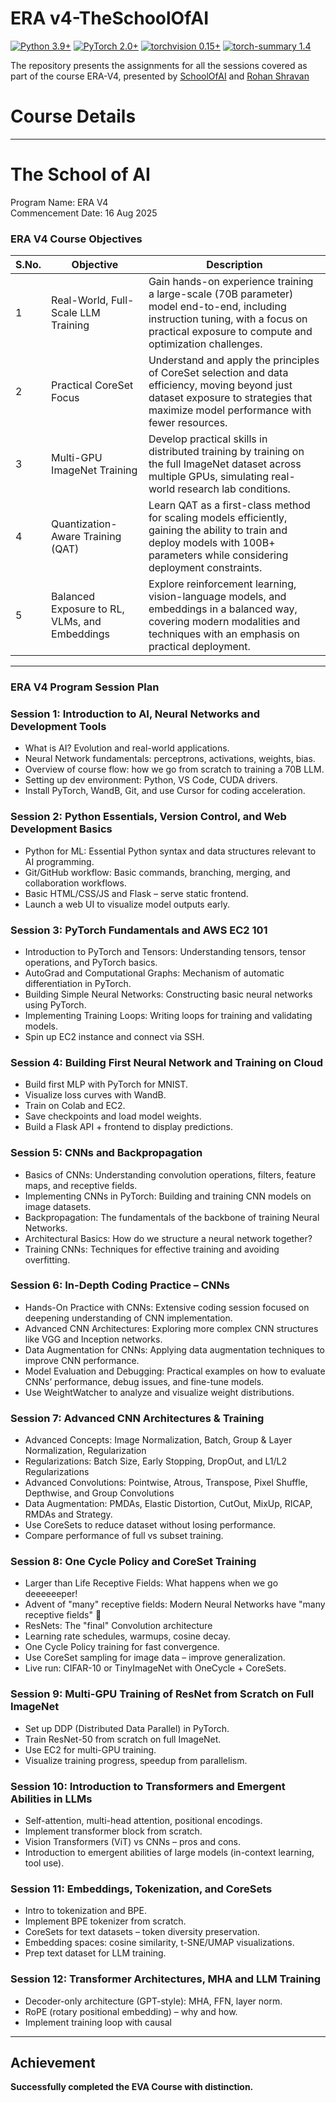 # ERA v4-TheSchoolOfAI

[![Python 3.9+](https://img.shields.io/badge/python-3.9+-blue.svg)](https://www.python.org/downloads/release/python-397/) [![PyTorch 2.0+](https://img.shields.io/badge/PyTorch-2.0+-green.svg)](https://pytorch.org/) [![torchvision 0.15+](https://img.shields.io/badge/torchvision-0.15+-blue.svg)](https://pypi.org/project/torchvision/) [![torch-summary 1.4](https://img.shields.io/badge/torchsummary-1.4+-green.svg)](https://pypi.org/project/torch-summary/)


The repository presents the assignments for all the sessions covered as part of the course ERA-V4, presented by [SchoolOfAI](https://theschoolof.ai/) and [Rohan Shravan](https://www.linkedin.com/in/rohanshravan/)

# **Course Details**
<hr/>



# The School of AI  <br />
Program Name: ERA V4 <br />
Commencement Date: 16 Aug 2025 <br />

### ERA V4 Course Objectives

| S.No. | Objective | Description |
|-------|-----------|-------------|
| 1 | Real-World, Full-Scale LLM Training | Gain hands-on experience training a large-scale (70B parameter) model end-to-end, including instruction tuning, with a focus on practical exposure to compute and optimization challenges. |
| 2 | Practical CoreSet Focus | Understand and apply the principles of CoreSet selection and data efficiency, moving beyond just dataset exposure to strategies that maximize model performance with fewer resources. |
| 3 | Multi-GPU ImageNet Training | Develop practical skills in distributed training by training on the full ImageNet dataset across multiple GPUs, simulating real-world research lab conditions. |
| 4 | Quantization-Aware Training (QAT) | Learn QAT as a first-class method for scaling models efficiently, gaining the ability to train and deploy models with 100B+ parameters while considering deployment constraints. |
| 5 | Balanced Exposure to RL, VLMs, and Embeddings | Explore reinforcement learning, vision-language models, and embeddings in a balanced way, covering modern modalities and techniques with an emphasis on practical deployment. |

---

### ERA V4 Program Session Plan

### Session 1: Introduction to AI, Neural Networks and Development Tools
- What is AI? Evolution and real-world applications.  
- Neural Network fundamentals: perceptrons, activations, weights, bias.  
- Overview of course flow: how we go from scratch to training a 70B LLM.  
- Setting up dev environment: Python, VS Code, CUDA drivers.  
- Install PyTorch, WandB, Git, and use Cursor for coding acceleration.  

### Session 2: Python Essentials, Version Control, and Web Development Basics
- Python for ML: Essential Python syntax and data structures relevant to AI programming.  
- Git/GitHub workflow: Basic commands, branching, merging, and collaboration workflows.  
- Basic HTML/CSS/JS and Flask – serve static frontend.  
- Launch a web UI to visualize model outputs early.  

### Session 3: PyTorch Fundamentals and AWS EC2 101
- Introduction to PyTorch and Tensors: Understanding tensors, tensor operations, and PyTorch basics.  
- AutoGrad and Computational Graphs: Mechanism of automatic differentiation in PyTorch.  
- Building Simple Neural Networks: Constructing basic neural networks using PyTorch.  
- Implementing Training Loops: Writing loops for training and validating models.  
- Spin up EC2 instance and connect via SSH.  

### Session 4: Building First Neural Network and Training on Cloud
- Build first MLP with PyTorch for MNIST.  
- Visualize loss curves with WandB.  
- Train on Colab and EC2.  
- Save checkpoints and load model weights.  
- Build a Flask API + frontend to display predictions.  

### Session 5: CNNs and Backpropagation
- Basics of CNNs: Understanding convolution operations, filters, feature maps, and receptive fields.  
- Implementing CNNs in PyTorch: Building and training CNN models on image datasets.  
- Backpropagation: The fundamentals of the backbone of training Neural Networks.  
- Architectural Basics: How do we structure a neural network together?  
- Training CNNs: Techniques for effective training and avoiding overfitting.  

### Session 6: In-Depth Coding Practice – CNNs
- Hands-On Practice with CNNs: Extensive coding session focused on deepening understanding of CNN implementation.  
- Advanced CNN Architectures: Exploring more complex CNN structures like VGG and Inception networks.  
- Data Augmentation for CNNs: Applying data augmentation techniques to improve CNN performance.  
- Model Evaluation and Debugging: Practical examples on how to evaluate CNNs’ performance, debug issues, and fine-tune models.  
- Use WeightWatcher to analyze and visualize weight distributions.  

### Session 7: Advanced CNN Architectures & Training
- Advanced Concepts: Image Normalization, Batch, Group & Layer Normalization, Regularization  
- Regularizations: Batch Size, Early Stopping, DropOut, and L1/L2 Regularizations  
- Advanced Convolutions: Pointwise, Atrous, Transpose, Pixel Shuffle, Depthwise, and Group Convolutions  
- Data Augmentation: PMDAs, Elastic Distortion, CutOut, MixUp, RICAP, RMDAs and Strategy.  
- Use CoreSets to reduce dataset without losing performance.  
- Compare performance of full vs subset training.  

### Session 8: One Cycle Policy and CoreSet Training
- Larger than Life Receptive Fields: What happens when we go deeeeeeper!  
- Advent of "many" receptive fields: Modern Neural Networks have "many receptive fields" 🤔  
- ResNets: The "final" Convolution architecture  
- Learning rate schedules, warmups, cosine decay.  
- One Cycle Policy training for fast convergence.  
- Use CoreSet sampling for image data – improve generalization.  
- Live run: CIFAR-10 or TinyImageNet with OneCycle + CoreSets.  

### Session 9: Multi-GPU Training of ResNet from Scratch on Full ImageNet
- Set up DDP (Distributed Data Parallel) in PyTorch.  
- Train ResNet-50 from scratch on full ImageNet.  
- Use EC2 for multi-GPU training.  
- Visualize training progress, speedup from parallelism.  

### Session 10: Introduction to Transformers and Emergent Abilities in LLMs
- Self-attention, multi-head attention, positional encodings.  
- Implement transformer block from scratch.  
- Vision Transformers (ViT) vs CNNs – pros and cons.  
- Introduction to emergent abilities of large models (in-context learning, tool use).  

### Session 11: Embeddings, Tokenization, and CoreSets
- Intro to tokenization and BPE.  
- Implement BPE tokenizer from scratch.  
- CoreSets for text datasets – token diversity preservation.  
- Embedding spaces: cosine similarity, t-SNE/UMAP visualizations.  
- Prep text dataset for LLM training.  

### Session 12: Transformer Architectures, MHA and LLM Training
- Decoder-only architecture (GPT-style): MHA, FFN, layer norm.  
- RoPE (rotary positional embedding) – why and how.  
- Implement training loop with causal



---

## Achievement
**Successfully completed the EVA Course with distinction.**
